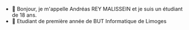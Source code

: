 - 👋 Bonjour, je m'appelle Andréas REY MALISSEIN et je suis un étudiant de 18 ans.
- 💼 Etudiant de première année de BUT Informatique de Limoges

<!---
d3n0x8/d3n0x8 is a ✨ special ✨ repository because its `README.md` (this file) appears on your GitHub profile.
You can click the Preview link to take a look at your changes.
--->
